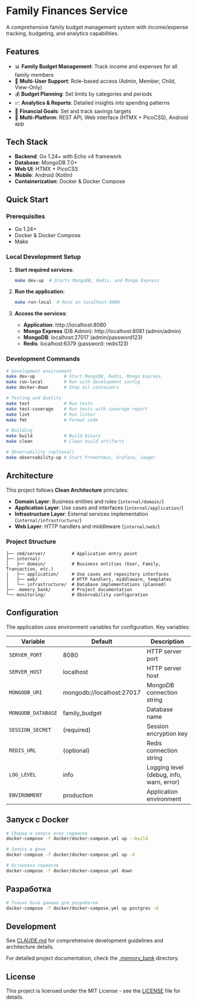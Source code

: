 # Family Finances Service

A comprehensive family budget management system with income/expense tracking, budgeting, and analytics capabilities.

## Features

- 📊 **Family Budget Management**: Track income and expenses for all family members
- 👥 **Multi-User Support**: Role-based access (Admin, Member, Child, View-Only)
- 💰 **Budget Planning**: Set limits by categories and periods
- 📈 **Analytics & Reports**: Detailed insights into spending patterns
- 🎯 **Financial Goals**: Set and track savings targets
- 🔄 **Multi-Platform**: REST API, Web interface (HTMX + PicoCSS), Android app

## Tech Stack

- **Backend**: Go 1.24+ with Echo v4 framework
- **Database**: MongoDB 7.0+
- **Web UI**: HTMX + PicoCSS
- **Mobile**: Android (Kotlin)
- **Containerization**: Docker & Docker Compose

## Quick Start

### Prerequisites
- Go 1.24+
- Docker & Docker Compose
- Make

### Local Development Setup

1. **Start required services**:
   ```bash
   make dev-up  # Starts MongoDB, Redis, and Mongo Express
   ```

2. **Run the application**:
   ```bash
   make run-local  # Runs on localhost:8080
   ```

3. **Access the services**:
   - **Application**: http://localhost:8080
   - **Mongo Express** (DB Admin): http://localhost:8081 (admin/admin)
   - **MongoDB**: localhost:27017 (admin/password123)
   - **Redis**: localhost:6379 (password: redis123)

### Development Commands

```bash
# Development environment
make dev-up           # Start MongoDB, Redis, Mongo Express
make run-local        # Run with development config
make docker-down      # Stop all containers

# Testing and Quality
make test             # Run tests
make test-coverage    # Run tests with coverage report
make lint             # Run linter
make fmt              # Format code

# Building
make build            # Build binary
make clean            # Clean build artifacts

# Observability (optional)
make observability-up # Start Prometheus, Grafana, Jaeger
```

## Architecture

This project follows **Clean Architecture** principles:

- **Domain Layer**: Business entities and rules (`internal/domain/`)
- **Application Layer**: Use cases and interfaces (`internal/application/`)
- **Infrastructure Layer**: External services implementation (`internal/infrastructure/`)
- **Web Layer**: HTTP handlers and middleware (`internal/web/`)

### Project Structure
```
├── cmd/server/          # Application entry point
├── internal/
│   ├── domain/          # Business entities (User, Family, Transaction, etc.)
│   ├── application/     # Use cases and repository interfaces
│   ├── web/             # HTTP handlers, middleware, templates
│   └── infrastructure/  # Database implementations (planned)
├── .memory_bank/        # Project documentation
└── monitoring/          # Observability configuration
```

## Configuration

The application uses environment variables for configuration. Key variables:

| Variable           | Default                   | Description                              |
|--------------------|---------------------------|------------------------------------------|
| `SERVER_PORT`      | 8080                      | HTTP server port                         |
| `SERVER_HOST`      | localhost                 | HTTP server host                         |
| `MONGODB_URI`      | mongodb://localhost:27017 | MongoDB connection string                |
| `MONGODB_DATABASE` | family_budget             | Database name                            |
| `SESSION_SECRET`   | (required)                | Session encryption key                   |
| `REDIS_URL`        | (optional)                | Redis connection string                  |
| `LOG_LEVEL`        | info                      | Logging level (debug, info, warn, error) |
| `ENVIRONMENT`      | production                | Application environment                  |

## Запуск с Docker

```bash
# Сборка и запуск всех сервисов
docker-compose -f docker/docker-compose.yml up --build

# Запуск в фоне
docker-compose -f docker/docker-compose.yml up -d

# Остановка сервисов
docker-compose -f docker/docker-compose.yml down
```

## Разработка

```bash
# Только база данных для разработки
docker-compose -f docker/docker-compose.yml up postgres -d
```

## Development

See [CLAUDE.md](CLAUDE.md) for comprehensive development guidelines and architecture details.

For detailed project documentation, check the [.memory_bank](.memory_bank) directory.

## License

This project is licensed under the MIT License - see the [LICENSE](LICENSE) file for details.
